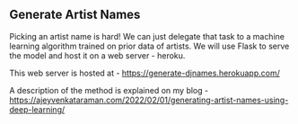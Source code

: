 ## Generate Artist Names
Picking an artist name is hard! We can just delegate that task to a machine learning algorithm trained on prior data of artists. 
We will use Flask to serve the model and host it on a web server - heroku. 

This web server is hosted at - https://generate-djnames.herokuapp.com/

A description of the method is explained on my blog - https://ajeyvenkataraman.com/2022/02/01/generating-artist-names-using-deep-learning/
